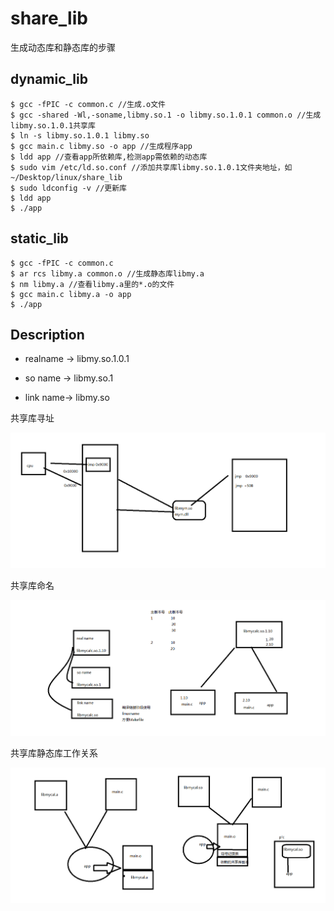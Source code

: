 # share_lib
生成动态库和静态库的步骤

## dynamic_lib
	$ gcc -fPIC -c common.c //生成.o文件
	$ gcc -shared -Wl,-soname,libmy.so.1 -o libmy.so.1.0.1 common.o //生成libmy.so.1.0.1共享库
	$ ln -s libmy.so.1.0.1 libmy.so
	$ gcc main.c libmy.so -o app //生成程序app
	$ ldd app //查看app所依赖库,检测app需依赖的动态库
	$ sudo vim /etc/ld.so.conf //添加共享库libmy.so.1.0.1文件夹地址，如~/Desktop/linux/share_lib
	$ sudo ldconfig -v //更新库
	$ ldd app
	$ ./app

## static_lib
	$ gcc -fPIC -c common.c
	$ ar rcs libmy.a common.o //生成静态库libmy.a
	$ nm libmy.a //查看libmy.a里的*.o的文件
	$ gcc main.c libmy.a -o app
	$ ./app

## Description

- realname -> libmy.so.1.0.1

- so name  -> libmy.so.1

- link name-> libmy.so


共享库寻址

![共享库寻址](./共享库寻址.png)

共享库命名

![共享库命名](./共享库命名.png)

共享库静态库工作关系

![共享库静态库工作关系](./共享库静态库工作关系.png)
